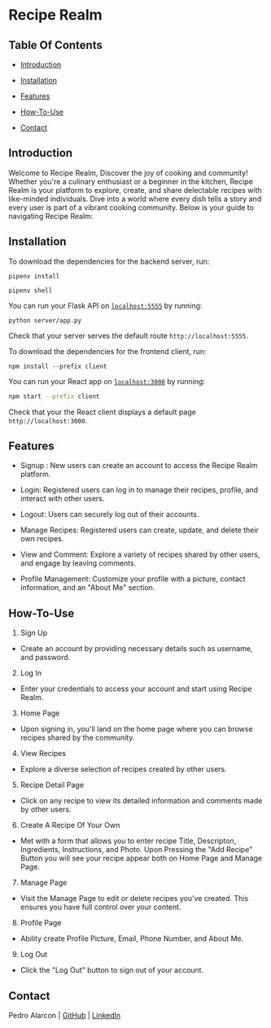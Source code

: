 # Recipe Realm 

## Table Of Contents

- [Introduction](#introduction)

- [Installation](#installation)

- [Features](#features)

- [How-To-Use](#How-To-Use)

- [Contact](#contact)


## Introduction 

Welcome to Recipe Realm, Discover the joy of cooking and community! Whether you're a culinary enthusiast or a beginner in the kitchen, Recipe Realm is your platform to explore, create, and share delectable recipes with like-minded individuals. Dive into a world where every dish tells a story and every user is part of a vibrant cooking community. Below is your guide to navigating Recipe Realm:

## Installation

To download the dependencies for the backend server, run:

```console
pipenv install
```

```console
pipenv shell
```

You can run your Flask API on [`localhost:5555`](http://localhost:5555) by
running:

```console
python server/app.py
```

Check that your server serves the default route `http://localhost:5555`.


To download the dependencies for the frontend client, run:

```console
npm install --prefix client
```

You can run your React app on [`localhost:3000`](http://localhost:3000) by
running:

```sh
npm start --prefix client
```

Check that your the React client displays a default page
`http://localhost:3000`. 

## Features 

- Signup : New users can create an account to access the Recipe Realm platform.

- Login: Registered users can log in to manage their recipes, profile, and interact with other users.

- Logout: Users can securely log out of their accounts.

- Manage Recipes: Registered users can create, update, and delete their own recipes.

- View and Comment: Explore a variety of recipes shared by other users, and engage by leaving comments.

- Profile Management: Customize your profile with a picture, contact information, and an "About Me" section.

## How-To-Use

1. Sign Up

- Create an account by providing necessary details such as username, and password.

2. Log In

- Enter your credentials to access your account and start using Recipe Realm.

3. Home Page

-  Upon signing in, you'll land on the home page where you can browse recipes shared by the community.

4. View Recipes

- Explore a diverse selection of recipes created by other users.

5. Recipe Detail Page

-  Click on any recipe to view its detailed information and comments made by other users.

6. Create A Recipe Of Your Own

- Met with a form that allows you to enter recipe Title, Descripton, Ingredients, Instructions, and Photo. Upon Pressing the "Add Recipe" Button you will see your recipe appear both on Home Page and Manage Page.


7. Manage Page

- Visit the Manage Page to edit or delete recipes you've created. This ensures you have full control over your content.

8. Profile Page

- Ability create Profile Picture, Email, Phone Number, and About Me.

9. Log Out

- Click the "Log Out" button to sign out of your account.


## Contact

Pedro Alarcon | [GitHub](https://github.com/PedroA54)  | [LinkedIn](https://www.linkedin.com/in/pedroalarcon54/)